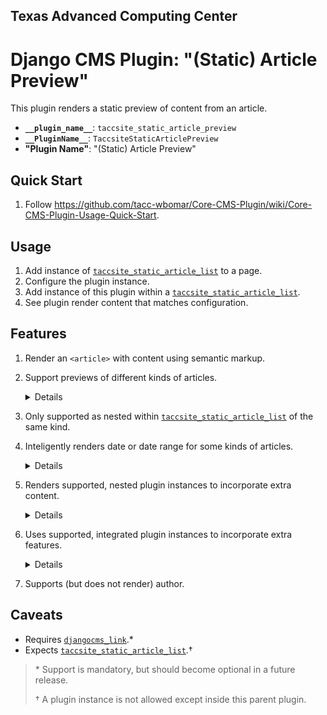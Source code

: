 ## Texas Advanced Computing Center
# Django CMS Plugin: "(Static) Article Preview"

This plugin renders a static preview of content from an article.

- __`__plugin_name__`__: `taccsite_static_article_preview`
- __`__PluginName__`__: `TaccsiteStaticArticlePreview`
- __"Plugin Name"__: "(Static) Article Preview"

## Quick Start

1. Follow https://github.com/tacc-wbomar/Core-CMS-Plugin/wiki/Core-CMS-Plugin-Usage-Quick-Start.

## Usage

1. Add instance of [`taccsite_static_article_list`][tacc-sa-list] to a page.
1. Configure the plugin instance.
1. Add instance of this plugin within a [`taccsite_static_article_list`][tacc-sa-list].
1. See plugin render content that matches configuration.

## Features

1. Render an `<article>` with content using semantic markup.
2. Support previews of different kinds of articles.
    <details>

    | kind | description | content |
    | :- | :- | :- |
    | News | [external news articles][tacc-sa-plugins] | image, type, date published, title, abstract |
    | Documents | [single-topic documents][tacc-core-docs] | title, abstract |
    | Allocations | [date range for applications][fp-allocs] | image, title, date (or range) |
    | Events | [learning opportunities][tacc-learn] | date (or range), title, abstract |

    </details>

3. Only supported as nested within [`taccsite_static_article_list`][tacc-sa-list] of the same kind.
4. Inteligently renders date or date range for some kinds of articles.

    <details>

    | kind | outputs |
    | :- | :- |
    | Allocations | date or range (with appropriate English) |
    | Events | date or range (with dash "–" as needed) |

    | render method | for which dates |
    | :- | :- |
    | range | a date range within which the current date lies |
    | next future date | a publish and/or expiry date that is in the future |
    | last past date | a publish and/or expiry date that is in the past |

    For examples of Allocation dates, see [`docs/allocation-dates.md`](https://github.com/tacc-wbomar/Core-CMS-Plugin-Static-Article-Preview/blob/main/docs/allocation-dates.md).

    </details>
5. Renders supported, nested plugin instances to incorporate extra content.
    <details>

    | content | supported by |
    | :- | :- |
    | image | [`djangocms-picture`][dcms-picture] |
    |   "   | [`djangocms_bootstrap4`][dcms-bs4]'s [`bootstrap4_picture`][bs4-picture] |

    </details>
6. Uses supported, integrated plugin instances to incorporate extra features.
    <details>

    | feature | supported by |
    | :- | :- |
    | article preview as hyperlink | [`taccsite_data_list`][dcms-link] |

    </details>
7. Supports (but does not render) author.

## Caveats

- Requires [`djangocms_link`][dcms-link].\*
- Expects [`taccsite_static_article_list`][tacc-sa-list].†

> \* Support is mandatory, but should become optional in a future release.
>
> † A plugin instance is not allowed except inside this parent plugin.



[fp-allocs]: https://frontera-portal.tacc.utexas.edu/allocations/

[tacc-learn]: https://learn.tacc.utexas.edu/
[tacc-core-docs]: https://cep.tacc.utexas.edu/guides/
[tacc-sa-plugins]: https://github.com/TACC/Core-CMS/wiki/Static-Article-Plugins
[tacc-sa-list]: https://github.com/tacc-wbomar/Core-CMS-Plugin-Static-Article-List

[dcms-link]: https://github.com/django-cms/djangocms-link
[dcms-picture]: https://github.com/django-cms/djangocms-picture

[dcms-bs4]: https://github.com/django-cms/djangocms-bootstrap4
[bs4-picture]: https://github.com/django-cms/djangocms-bootstrap4/tree/master/djangocms_bootstrap4/contrib/bootstrap4_picture
